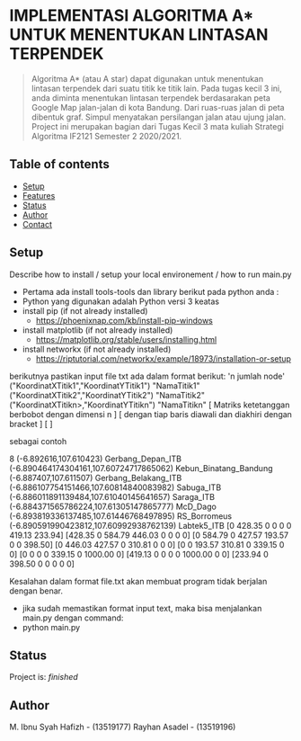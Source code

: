 # IMPLEMENTASI ALGORITMA A* UNTUK MENENTUKAN LINTASAN TERPENDEK
> Algoritma A* (atau A star) dapat digunakan untuk menentukan lintasan terpendek dari suatu titik ke titik lain. Pada tugas kecil 3 ini, anda diminta menentukan lintasan terpendek berdasarakan peta Google Map jalan-jalan di kota Bandung. Dari ruas-ruas jalan di peta dibentuk graf. Simpul menyatakan persilangan jalan atau ujung jalan.
Project ini merupakan bagian dari Tugas Kecil 3
mata kuliah Strategi Algoritma IF2121 Semester 2 2020/2021.

## Table of contents
* [Setup](#setup)
* [Features](#features)
* [Status](#status)
* [Author](#author)
* [Contact](#contact)

## Setup
Describe how to install / setup your local environement / how to run main.py
* Pertama ada install tools-tools dan library berikut pada python anda :
* Python yang digunakan adalah Python versi 3 keatas
* install pip (if not already installed)
	* https://phoenixnap.com/kb/install-pip-windows
* install matplotlib (if not already installed)
	* https://matplotlib.org/stable/users/installing.html
* install networkx (if not already installed)
	* https://riptutorial.com/networkx/example/18973/installation-or-setup

berikutnya pastikan input file txt ada dalam format berikut:
'n jumlah node'
("KoordinatXTitik1","KoordinatYTitik1") "NamaTitik1"
("KoordinatXTitik2","KoordinatYTitik2") "NamaTitik2"
("KoordinatXTitikn>,"KoordinatYTitikn") "NamaTitikn"
[ Matriks ketetanggan berbobot dengan dimensi n         ]
[ dengan tiap baris diawali dan diakhiri dengan bracket ]
[                                                       ]

sebagai contoh

8
(-6.892616,107.610423) Gerbang_Depan_ITB
(-6.890464174304161,107.60724717865062) Kebun_Binatang_Bandung
(-6.887407,107.611507) Gerbang_Belakang_ITB
(-6.886107754151466,107.60814840083982) Sabuga_ITB
(-6.886011891139484,107.61040145641657) Saraga_ITB
(-6.884371565786224,107.61305147865777) McD_Dago
(-6.893819336137485,107.61446768497895) RS_Borromeus
(-6.890591990423812,107.60992938762139) Labtek5_ITB
[0 428.35 0 0 0 0 419.13 233.94]
[428.35 0 584.79 446.03 0 0 0 0]
[0 584.79 0 427.57 193.57 0 0 398.50]
[0 446.03 427.57 0 310.81 0 0 0]
[0 0 193.57 310.81 0 339.15 0 0]
[0 0 0 0 339.15 0 1000.00 0]
[419.13 0 0 0 0 1000.00 0 0]
[233.94 0 398.50 0 0 0 0 0]

Kesalahan dalam format file.txt akan membuat program tidak berjalan dengan benar.

* jika sudah memastikan format input text, maka bisa menjalankan main.py dengan command:
* python main.py

## Status
Project is:  _finished_

## Author
M. Ibnu Syah Hafizh - (13519177)
Rayhan Asadel - (13519196)




